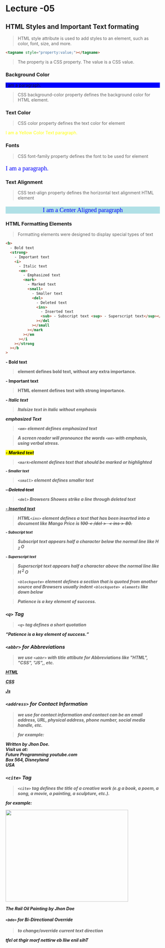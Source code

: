 # Lecture -05

## HTML Styles and Important Text formating

> HTML style attribute is used to add styles to an element, such as color, font, size, and more.

```html
<tagname style="property:value;"></tagname>
```

> The property is a CSS property. The value is a CSS value.

### Background Color

<p
style="background-color:blue;
">
I am a paragraph.
</p>

> CSS background-color property defines the background color for HTML element.

### Text Color

> CSS color property defines the text color for element

<p
style="color:yellow"
>
  I am a Yellow Color Text paragraph.
</p>

### Fonts

> CSS font-family property defines the font to be used for element

<p
  style="font-size:20px; font-family:verdana; color:blue"
>
  I am a paragraph.
</p>

### Text Alignment

> CSS text-align property defines the horizontal text alignment HTML element

<p
  style="font-size:20px; font-family:verdana; color:blue; background-color:powderblue; text-align:center"
>
I am a Center Aligned paragraph
</p>

### HTML Formatting Elements

> Formatting elements were designed to display special types of text

```html
<b>
  - Bold text
  <strong>
    - Important text
    <i>
      - Italic text
      <em>
        - Emphasized text
        <mark>
          - Marked text
          <small>
            - Smaller text
            <del>
              - Deleted text
              <ins>
                - Inserted text
                <sub> - Subscript text <sup> - Superscript text</sup></sub></ins
              ></del
            ></small
          ></mark
        ></em
      ></i
    ></strong
  ></b
>
```

<b> - Bold text </b>

> <b> element defines bold text, without any extra importance.

<strong> - Important text </strong>

> HTML <strong> element defines text with strong importance.

<i> - Italic text</i>

> <i> Italsize text in italic without emphasis

<em> emphasized Text </em>

> `<em>` element defines emphasized text

> A screen reader will pronounce the words `<em>` with emphasis, using verbal stress.

<mark> - Marked text </mark>

> `<mark>`element defines text that should be marked or highlighted

<small> - Smaller text </small>

> `<small>` element defines smaller text

<del> - Deleted text </del>

> `<del>` Browsers Showes strike a line through deleted text

<ins> - Inserted text </ins>

> HTML`<ins>` element defines a text that has been inserted into a document like Mango Price is <del>100$</del> <ins>80$</ins>.</p>

<sub> - Subscript text </sub>

> Subscript text appears half a character below the normal line like
> H<sub> 2 </sub>O

<sup> - Superscript text </sup>

> Superscript text appears half a character above the normal line like H<sup> 2 </sup>O

> `<blockquote>` element defines a section that is quoted from another source and Browsers usually indent `<blockquote> elements` like down below

<blockquote> Patience is a key element of success. </blockquote>

### `<q>` Tag

> `<q>` tag defines a short quotation

<q>Patience is a key element of success.</q>

### `<abbr>` for Abbreviations

> we use `<abbr>` with _**title**_ attibute for Abbreviations like "HTML", "CSS", "JS",, etc.

<abbr
title="Hyper Text Markup Language">HTML</abbr>

<abbr
title="Cascading Style Sheet">CSS
</abbr>

<abbr
title="Javascript">Js
</abbr>

### `<address>` for Contact Information

> we use for contact information and contact can be an email address, URL, physical address, phone number, social media handle, etc.

> for example:

<address>
Written by Jhon Doe.<br>
Visit us at: <br> 
Future Programming youtube.com<br>
Box 564, Disneyland<br>
USA
</address>

### `<cite>` Tag

>`<cite>` tag defines the title of a creative work (e.g a book, a poem, a song, a movie, a painting, a sculpture, etc.).

for example:

<img src="https://th.bing.com/th/id/OIP.yCEFQDme4_a34fhpUDnJjwHaKd?pid=ImgDet&rs=1" width=400px height=300px>

<cite>The Rail</cite> 
Oil Painting by Jhon Doe

#### `<bdo>` for Bi-Directional Override
>to change/override current text direction

<bdo dir="rtl">This line will be written from right to left</bdo>

